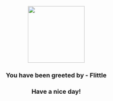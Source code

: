 <p align="center">
            <img src="None" width="150" height="150">
          </p>
          <h3 align="center">You have been greeted by - <b>Flittle</b></h3>
          <h3 align="center">Have a nice day!</h3>
        